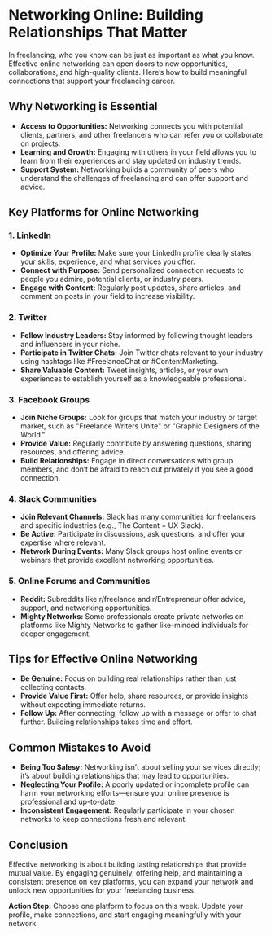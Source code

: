 # Networking Online: Building Relationships That Matter

In freelancing, who you know can be just as important as what you know. Effective online networking can open doors to new opportunities, collaborations, and high-quality clients. Here’s how to build meaningful connections that support your freelancing career.

## Why Networking is Essential

- **Access to Opportunities:** Networking connects you with potential clients, partners, and other freelancers who can refer you or collaborate on projects.
- **Learning and Growth:** Engaging with others in your field allows you to learn from their experiences and stay updated on industry trends.
- **Support System:** Networking builds a community of peers who understand the challenges of freelancing and can offer support and advice.

## Key Platforms for Online Networking

### 1. **LinkedIn**

- **Optimize Your Profile:** Make sure your LinkedIn profile clearly states your skills, experience, and what services you offer.
- **Connect with Purpose:** Send personalized connection requests to people you admire, potential clients, or industry peers.
- **Engage with Content:** Regularly post updates, share articles, and comment on posts in your field to increase visibility.

### 2. **Twitter**

- **Follow Industry Leaders:** Stay informed by following thought leaders and influencers in your niche.
- **Participate in Twitter Chats:** Join Twitter chats relevant to your industry using hashtags like #FreelanceChat or #ContentMarketing.
- **Share Valuable Content:** Tweet insights, articles, or your own experiences to establish yourself as a knowledgeable professional.

### 3. **Facebook Groups**

- **Join Niche Groups:** Look for groups that match your industry or target market, such as "Freelance Writers Unite" or "Graphic Designers of the World."
- **Provide Value:** Regularly contribute by answering questions, sharing resources, and offering advice.
- **Build Relationships:** Engage in direct conversations with group members, and don’t be afraid to reach out privately if you see a good connection.

### 4. **Slack Communities**

- **Join Relevant Channels:** Slack has many communities for freelancers and specific industries (e.g., The Content + UX Slack).
- **Be Active:** Participate in discussions, ask questions, and offer your expertise where relevant.
- **Network During Events:** Many Slack groups host online events or webinars that provide excellent networking opportunities.

### 5. **Online Forums and Communities**

- **Reddit:** Subreddits like r/freelance and r/Entrepreneur offer advice, support, and networking opportunities.
- **Mighty Networks:** Some professionals create private networks on platforms like Mighty Networks to gather like-minded individuals for deeper engagement.

## Tips for Effective Online Networking

- **Be Genuine:** Focus on building real relationships rather than just collecting contacts.
- **Provide Value First:** Offer help, share resources, or provide insights without expecting immediate returns.
- **Follow Up:** After connecting, follow up with a message or offer to chat further. Building relationships takes time and effort.

## Common Mistakes to Avoid

- **Being Too Salesy:** Networking isn’t about selling your services directly; it’s about building relationships that may lead to opportunities.
- **Neglecting Your Profile:** A poorly updated or incomplete profile can harm your networking efforts—ensure your online presence is professional and up-to-date.
- **Inconsistent Engagement:** Regularly participate in your chosen networks to keep connections fresh and relevant.

## Conclusion

Effective networking is about building lasting relationships that provide mutual value. By engaging genuinely, offering help, and maintaining a consistent presence on key platforms, you can expand your network and unlock new opportunities for your freelancing business.

**Action Step:** Choose one platform to focus on this week. Update your profile, make connections, and start engaging meaningfully with your network.
